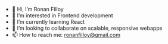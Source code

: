 - 👋 Hi, I’m Ronan Filloy
- 👀 I’m interested in Frontend development
- 🌱 I’m currently learning React 
- 💞️ I’m looking to collaborate on scalable, responsive webapps
- 📫 How to reach me: ronanfilloy@gmail.com

<!---
RonanFilloy/RonanFilloy is a ✨ special ✨ repository because its `README.md` (this file) appears on your GitHub profile.
You can click the Preview link to take a look at your changes.
--->
